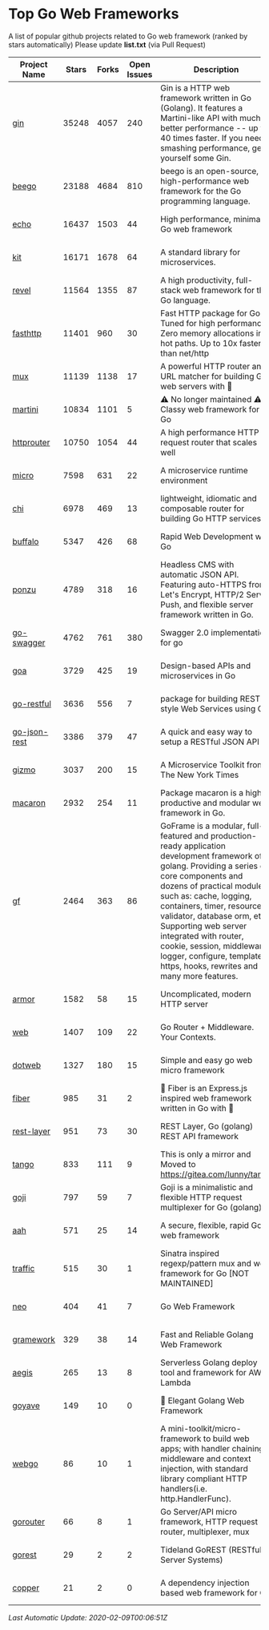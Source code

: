 # Top Go Web Frameworks
A list of popular github projects related to Go web framework (ranked by stars automatically)
Please update **list.txt** (via Pull Request)

| Project Name | Stars | Forks | Open Issues | Description | Last Commit |
| ------------ | ----- | ----- | ----------- | ----------- | ----------- |
| [gin](https://github.com/gin-gonic/gin) | 35248 | 4057 | 240 | Gin is a HTTP web framework written in Go (Golang). It features a Martini-like API with much better performance -- up to 40 times faster. If you need smashing performance, get yourself some Gin. | 2020-02-06 06:50:21 |
| [beego](https://github.com/astaxie/beego) | 23188 | 4684 | 810 | beego is an open-source, high-performance web framework for the Go programming language. | 2020-02-07 08:23:57 |
| [echo](https://github.com/labstack/echo) | 16437 | 1503 | 44 | High performance, minimalist Go web framework | 2020-02-03 18:09:27 |
| [kit](https://github.com/go-kit/kit) | 16171 | 1678 | 64 | A standard library for microservices. | 2020-02-01 04:48:07 |
| [revel](https://github.com/revel/revel) | 11564 | 1355 | 87 | A high productivity, full-stack web framework for the Go language. | 2018-10-30 13:23:52 |
| [fasthttp](https://github.com/valyala/fasthttp) | 11401 | 960 | 30 | Fast HTTP package for Go. Tuned for high performance. Zero memory allocations in hot paths. Up to 10x faster than net/http | 2020-02-07 19:32:31 |
| [mux](https://github.com/gorilla/mux) | 11139 | 1138 | 17 | A powerful HTTP router and URL matcher for building Go web servers with 🦍 | 2020-01-12 19:17:43 |
| [martini](https://github.com/go-martini/martini) | 10834 | 1101 | 5 | ⚠️ No longer maintained ⚠️  Classy web framework for Go | 2017-01-21 21:58:54 |
| [httprouter](https://github.com/julienschmidt/httprouter) | 10750 | 1054 | 44 | A high performance HTTP request router that scales well | 2020-01-14 09:48:04 |
| [micro](https://github.com/micro/micro) | 7598 | 631 | 22 | A microservice runtime environment | 2020-02-08 21:52:51 |
| [chi](https://github.com/go-chi/chi) | 6978 | 469 | 13 | lightweight, idiomatic and composable router for building Go HTTP services | 2020-01-22 16:32:13 |
| [buffalo](https://github.com/gobuffalo/buffalo) | 5347 | 426 | 68 | Rapid Web Development w/ Go | 2020-02-06 18:40:21 |
| [ponzu](https://github.com/ponzu-cms/ponzu) | 4789 | 318 | 16 | Headless CMS with automatic JSON API. Featuring auto-HTTPS from Let's Encrypt, HTTP/2 Server Push, and flexible server framework written in Go. | 2020-01-02 00:14:32 |
| [go-swagger](https://github.com/go-swagger/go-swagger) | 4762 | 761 | 380 | Swagger 2.0 implementation for go | 2020-02-08 15:43:17 |
| [goa](https://github.com/goadesign/goa) | 3729 | 425 | 19 | Design-based APIs and microservices in Go | 2020-02-06 01:19:56 |
| [go-restful](https://github.com/emicklei/go-restful) | 3636 | 556 | 7 | package for building REST-style Web Services using Go | 2020-01-29 10:25:38 |
| [go-json-rest](https://github.com/ant0ine/go-json-rest) | 3386 | 379 | 47 | A quick and easy way to setup a RESTful JSON API | 2017-09-13 04:12:08 |
| [gizmo](https://github.com/nytimes/gizmo) | 3037 | 200 | 15 | A Microservice Toolkit from The New York Times | 2019-12-20 17:17:13 |
| [macaron](https://github.com/go-macaron/macaron) | 2932 | 254 | 11 | Package macaron is a high productive and modular web framework in Go. | 2019-10-19 23:13:54 |
| [gf](https://github.com/gogf/gf) | 2464 | 363 | 86 | GoFrame is a modular, full-featured and production-ready application development framework of golang. Providing a series of core components and dozens of practical modules, such as: cache, logging, containers, timer, resource, validator, database orm, etc. Supporting web server integrated with router, cookie, session, middleware, logger, configure, template, https, hooks, rewrites and many more features.  | 2020-02-08 15:46:10 |
| [armor](https://github.com/labstack/armor) | 1582 | 58 | 15 | Uncomplicated, modern HTTP server | 2019-08-03 18:10:09 |
| [web](https://github.com/gocraft/web) | 1407 | 109 | 22 | Go Router + Middleware. Your Contexts. | 2019-02-07 15:06:52 |
| [dotweb](https://github.com/devfeel/dotweb) | 1327 | 180 | 15 | Simple and easy go web micro framework | 2019-12-01 08:01:18 |
| [fiber](https://github.com/gofiber/fiber) | 985 | 31 | 2 | 🚀 Fiber is an Express.js inspired web framework written in Go with 💖 | 2020-02-08 19:35:00 |
| [rest-layer](https://github.com/rs/rest-layer) | 951 | 73 | 30 | REST Layer, Go (golang) REST API framework | 2019-12-05 10:17:11 |
| [tango](https://github.com/lunny/tango) | 833 | 111 | 9 | This is only a mirror and Moved to https://gitea.com/lunny/tango | 2019-05-17 03:31:10 |
| [goji](https://github.com/goji/goji) | 797 | 59 | 7 | Goji is a minimalistic and flexible HTTP request multiplexer for Go (golang) | 2019-01-26 23:58:29 |
| [aah](https://github.com/go-aah/aah) | 571 | 25 | 14 | A secure, flexible, rapid Go web framework | 2019-10-12 08:09:30 |
| [traffic](https://github.com/gravityblast/traffic) | 515 | 30 | 1 | Sinatra inspired regexp/pattern mux and web framework for Go [NOT MAINTAINED] | 2015-11-26 21:31:07 |
| [neo](https://github.com/ivpusic/neo) | 404 | 41 | 7 | Go Web Framework | 2017-08-14 23:54:31 |
| [gramework](https://github.com/gramework/gramework) | 329 | 38 | 14 | Fast and Reliable Golang Web Framework | 2020-01-21 17:51:59 |
| [aegis](https://github.com/tmaiaroto/aegis) | 265 | 13 | 8 | Serverless Golang deploy tool and framework for AWS Lambda | 2019-07-28 17:59:41 |
| [goyave](https://github.com/System-Glitch/goyave) | 149 | 10 | 0 | :pear: Elegant Golang Web Framework | 2020-02-05 15:57:55 |
| [webgo](https://github.com/bnkamalesh/webgo) | 86 | 10 | 1 | A mini-toolkit/micro-framework to build web apps; with handler chaining, middleware and context injection, with standard library compliant HTTP handlers(i.e. http.HandlerFunc). | 2020-01-28 04:26:44 |
| [gorouter](https://github.com/vardius/gorouter) | 66 | 8 | 1 | Go Server/API micro framework, HTTP request router, multiplexer, mux | 2020-02-08 10:12:36 |
| [gorest](https://github.com/tideland/gorest) | 29 | 2 | 2 | Tideland GoREST (RESTful Server Systems) | 2017-11-10 13:00:37 |
| [copper](https://github.com/tusharsoni/copper) | 21 | 2 | 0 | A dependency injection based web framework for Go | 2020-02-03 01:29:53 |

*Last Automatic Update: 2020-02-09T00:06:51Z*